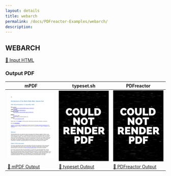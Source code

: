 ```yaml
---
layout: details
title: webarch
permalink: /docs/PDFreactor-Examples/webarch/
description: 
---
```




## WEBARCH

[📄 Input HTML](/html/PDFreactor%20Examples/webarch/webarch.html)

### Output PDF

| mPDF | typeset.sh | PDFreactor |
|---------|---------|---------|
| ![mPDF Preview](mpdf__html_PDFreactor_Examples_webarch_webarch.html.png) | ![typeset Preview](typeset__html_PDFreactor_Examples_webarch_webarch.html.png) | ![PDFreactor Preview](pdfreactor__html_PDFreactor_Examples_webarch_webarch.html.png) |
| [📕 mPDF Output](mpdf__html_PDFreactor_Examples_webarch_webarch.html.pdf) | [📕 typeset Output](typeset__html_PDFreactor_Examples_webarch_webarch.html.pdf) | [📕 PDFreactor Output](pdfreactor__html_PDFreactor_Examples_webarch_webarch.html.pdf) |


